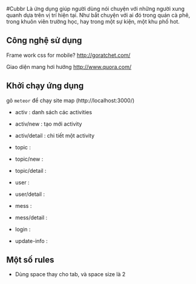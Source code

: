 #Cubbr
Là ứng dụng giúp người dùng nói chuyện với những người xung quanh dựa trên vị trí hiện tại. Như bắt chuyện với ai đó trong quán cà phê, trong khuôn viên trường học, hay trong một sự kiện, một khu phố hot.


## Công nghệ sử dụng
Frame work css for mobile?
http://goratchet.com/

Giao diện mang hơi hướng
http://www.quora.com/

## Khởi chạy ứng dụng
gõ `meteor` để chạy
site map (http://localhost:3000/)

  - activ          : danh sách các activities
  - activ/new      : tạo mới activity
  - activ/detail   : chi tiết một activity

  - topic          :
  - topic/new      :
  - topic/detail   :

  - user           :
  - user/detail    :

  - mess           :
  - mess/detail    :

  - login          :
  - update-info    :


## Một số rules
- Dùng space thay cho tab, và space size là 2
